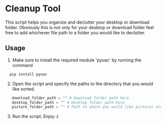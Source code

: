 # Cleanup Tool

This script helps you organize and declutter your desktop or download folder. Obviously this is not only for your desktop or download folder feel free to add whichever file path to a folder  you would like to declutter.

## Usage
1. Make sure to install the required module 'pyuac' by running the command
 ```bash
   pip install pyuac
   ```
2. Open the script and specify the paths to the directory that you would like sorted.
 ```python
    download_folder_path = "" # Download folder path here
    desktop_folder_path = "" # Desktop folder path here
    picture_folder_path = "" # Path to where you would like pictures stored
   ```
3. Run the script.
   Enjoy :)
